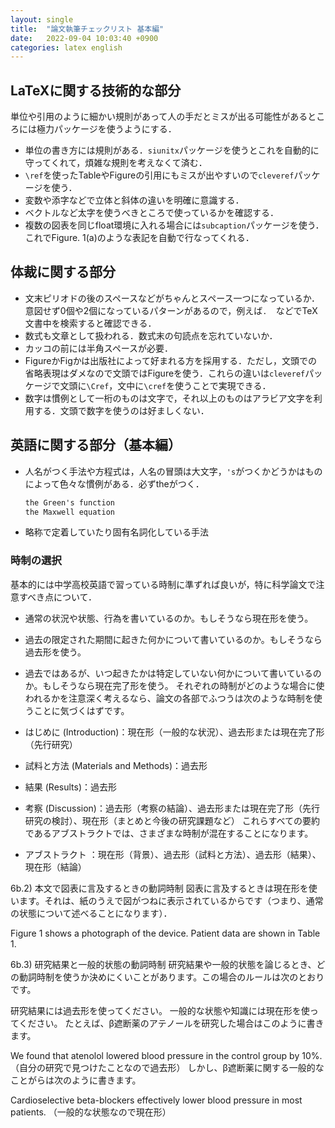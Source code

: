 ```yaml
---
layout: single
title:  "論文執筆チェックリスト 基本編"
date:   2022-09-04 10:03:40 +0900
categories: latex english
---
```



## LaTeXに関する技術的な部分

単位や引用のように細かい規則があって人の手だとミスが出る可能性があるところには極力パッケージを使うようにする．

- 単位の書き方には規則がある．`siunitx`パッケージを使うとこれを自動的に守ってくれて，煩雑な規則を考えなくて済む．
- `\ref`を使ったTableやFigureの引用にもミスが出やすいので`cleveref`パッケージを使う．
- 変数や添字などで立体と斜体の違いを明確に意識する．
- ベクトルなど太字を使うべきところで使っているかを確認する．
- 複数の図表を同じfloat環境に入れる場合には`subcaption`パッケージを使う．これでFigure. 1(a)のような表記を自動で行なってくれる．


## 体裁に関する部分

- 文末ピリオドの後のスペースなどがちゃんとスペース一つになっているか．意図せず0個や2個になっているパターンがあるので，例えば`.  `などでTeX文書中を検索すると確認できる．
- 数式も文章として扱われる．数式末の句読点を忘れていないか．
- カッコの前には半角スペースが必要．
- FigureかFigかは出版社によって好まれる方を採用する．ただし，文頭での省略表現はダメなので文頭ではFigureを使う．これらの違いは`cleveref`パッケージで文頭に`\Cref`，文中に`\cref`を使うことで実現できる．
- 数字は慣例として一桁のものは文字で，それ以上のものはアラビア文字を利用する．文頭で数字を使うのは好ましくない．


## 英語に関する部分（基本編）

- 人名がつく手法や方程式は，人名の冒頭は大文字，`'s`がつくかどうかはものによって色々な慣例がある．必ずtheがつく．
  ```markdown
  the Green's function
  the Maxwell equation
  ```

- 略称で定着していたり固有名詞化している手法



### 時制の選択
基本的には中学高校英語で習っている時制に準ずれば良いが，特に科学論文で注意すべき点について．

- 通常の状況や状態、行為を書いているのか。もしそうなら現在形を使う。
- 過去の限定された期間に起きた何かについて書いているのか。もしそうなら過去形を使う。
- 過去ではあるが、いつ起きたかは特定していない何かについて書いているのか。もしそうなら現在完了形を使う。
それぞれの時制がどのような場合に使われるかを注意深く考えるなら、論文の各部でふつうは次のような時制を使うことに気づくはずです。

- はじめに (Introduction)：現在形（一般的な状況）、過去形または現在完了形（先行研究）
- 試料と方法 (Materials and Methods)：過去形
- 結果 (Results)：過去形
- 考察 (Discussion)：過去形（考察の結論）、過去形または現在完了形（先行研究の検討）、現在形（まとめと今後の研究課題など）
これらすべての要約であるアブストラクトでは、さまざまな時制が混在することになります。

- アブストラクト ：現在形（背景）、過去形（試料と方法）、過去形（結果）、現在形（結論）


6b.2) 本文で図表に言及するときの動詞時制
図表に言及するときは現在形を使います。それは、紙のうえで図がつねに表示されているからです（つまり、通常の状態について述べることになります）．

Figure 1 shows a photograph of the device.
Patient data are shown in Table 1.

6b.3) 研究結果と一般的状態の動詞時制
研究結果や一般的状態を論じるとき、どの動詞時制を使うか決めにくいことがあります。この場合のルールは次のとおりです。

研究結果には過去形を使ってください。
一般的な状態や知識には現在形を使ってください。
たとえば、β遮断薬のアテノールを研究した場合はこのように書きます。

We found that atenolol lowered blood pressure in the control group by 10%. （自分の研究で見つけたことなので過去形）
しかし、β遮断薬に関する一般的なことがらは次のように書きます。

Cardioselective beta-blockers effectively lower blood pressure in most patients. （一般的な状態なので現在形）


<!-- アカデミックヤクザにキレられないためのLaTeX論文執筆メソッド https://qiita.com/suigin/items/10960e516f2d44f6b6de -->

<!-- 論文を書く上での規則 https://qiita.com/Ishotihadus/items/d6088aec3632545833e8 -->
